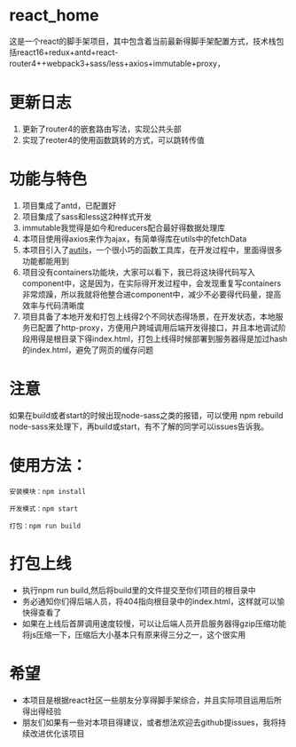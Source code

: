 # react_home
这是一个react的脚手架项目，其中包含着当前最新得脚手架配置方式，技术栈包括react16+redux+antd+react-router4++webpack3+sass/less+axios+immutable+proxy，

# 更新日志  
1. 更新了router4的嵌套路由写法，实现公共头部
2. 实现了reoter4的使用函数跳转的方式，可以跳转传值

# 功能与特色
1. 项目集成了antd，已配置好
2. 项目集成了sass和less这2种样式开发
3. immutable我觉得是如今和reducers配合最好得数据处理库
4. 本项目使用得axios来作为ajax，有简单得库在utils中的fetchData
5. 本项目引入了[autils](https://github.com/zhangkun-Jser/autils)，一个很小巧的函数工具库，在开发过程中，里面得很多功能都能用到
6. 项目没有containers功能块，大家可以看下，我已将这块得代码写入component中，这是因为，在实际得开发过程中，会发现重复写containers非常烦躁，所以我就将他整合进component中，减少不必要得代码量，提高效率与代码清晰度
7. 项目具备了本地开发和打包上线得2个不同状态得场景，在开发状态，本地服务已配置了http-proxy，方便用户跨域调用后端开发得接口，并且本地调试阶段用得是根目录下得index.html，打包上线得时候部署到服务器得是加过hash的index.html，避免了网页的缓存问题


# 注意
  如果在build或者start的时候出现node-sass之类的报错，可以使用 npm rebuild node-sass来处理下，再build或start，有不了解的同学可以issues告诉我。

# 使用方法：
    安装模块：npm install  
    
    开发模式：npm start  

    打包：npm run build
    
# 打包上线
* 执行npm run build,然后将build里的文件提交至你们项目的根目录中
* 务必通知你们得后端人员，将404指向根目录中的index.html，这样就可以愉快得查看了
* 如果在上线后首屏调用速度较慢，可以让后端人员开启服务器得gzip压缩功能将js压缩一下，压缩后大小基本只有原来得三分之一，这个很实用

# 希望
* 本项目是根据react社区一些朋友分享得脚手架综合，并且实际项目运用后所得出得经验
* 朋友们如果有一些对本项目得建议，或者想法欢迎去github提issues，我将持续改进优化该项目
